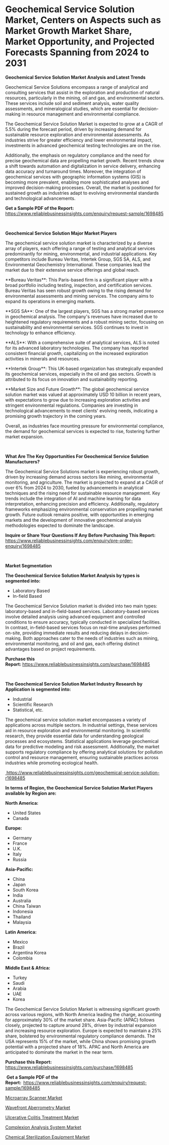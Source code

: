 <p><h1>Geochemical Service Solution Market, Centers on Aspects such as Market Growth Market Share, Market Opportunity, and Projected Forecasts Spanning from 2024 to 2031</h1></p><p><strong>Geochemical Service Solution Market Analysis and Latest Trends</strong></p>
<p><p>Geochemical Service Solutions encompass a range of analytical and consulting services that assist in the exploration and production of natural resources, particularly in the mining, oil and gas, and environmental sectors. These services include soil and sediment analysis, water quality assessments, and mineralogical studies, which are essential for decision-making in resource management and environmental compliance. </p><p>The Geochemical Service Solution Market is expected to grow at a CAGR of 5.5% during the forecast period, driven by increasing demand for sustainable resource exploration and environmental assessments. As industries strive for greater efficiency and lower environmental impact, investments in advanced geochemical testing technologies are on the rise. </p><p>Additionally, the emphasis on regulatory compliance and the need for precise geochemical data are propelling market growth. Recent trends show a shift towards automation and digitalization in service delivery, enhancing data accuracy and turnaround times. Moreover, the integration of geochemical services with geographic information systems (GIS) is becoming more prevalent, enabling more sophisticated analyses and improved decision-making processes. Overall, the market is positioned for sustained growth as industries adapt to evolving environmental standards and technological advancements.</p></p>
<p><strong>Get a Sample PDF of the Report:&nbsp;</strong> <a href="https://www.reliablebusinessinsights.com/enquiry/request-sample/1698485?utm_campaign=1509&utm_medium=2&utm_source=Github&utm_content=ia&utm_term=20102024&utm_id=geochemical-service-solution">https://www.reliablebusinessinsights.com/enquiry/request-sample/1698485</a></p>
<p>&nbsp;</p>
<p><strong>Geochemical Service Solution Major Market Players</strong></p>
<p><p>The geochemical service solution market is characterized by a diverse array of players, each offering a range of testing and analytical services predominantly for mining, environmental, and industrial applications. Key competitors include Bureau Veritas, Intertek Group, SGS SA, ALS, and Environmental Geochemistry International. These companies lead the market due to their extensive service offerings and global reach.</p><p>**Bureau Veritas**: This Paris-based firm is a significant player with a broad portfolio including testing, inspection, and certification services. Bureau Veritas has seen robust growth owing to the rising demand for environmental assessments and mining services. The company aims to expand its operations in emerging markets.</p><p>**SGS SA**: One of the largest players, SGS has a strong market presence in geochemical analysis. The company's revenues have increased due to heightened regulatory requirements and a robust mining sector, focusing on sustainability and environmental services. SGS continues to invest in technology to enhance efficiency.</p><p>**ALS**: With a comprehensive suite of analytical services, ALS is noted for its advanced laboratory technologies. The company has reported consistent financial growth, capitalizing on the increased exploration activities in minerals and resources.</p><p>**Intertek Group**: This UK-based organization has strategically expanded its geochemical services, especially in the oil and gas sectors. Growth is attributed to its focus on innovation and sustainability reporting.</p><p>**Market Size and Future Growth**: The global geochemical service solution market was valued at approximately USD 10 billion in recent years, with expectations to grow due to increasing exploration activities and stringent environmental regulations. Companies are investing in technological advancements to meet clients' evolving needs, indicating a promising growth trajectory in the coming years.</p><p>Overall, as industries face mounting pressure for environmental compliance, the demand for geochemical services is expected to rise, fostering further market expansion.</p></p>
<p>&nbsp;</p>
<p><strong>What Are The Key Opportunities For Geochemical Service Solution Manufacturers?</strong></p>
<p><p>The Geochemical Service Solutions market is experiencing robust growth, driven by increasing demand across sectors like mining, environmental monitoring, and agriculture. The market is projected to expand at a CAGR of over 6% from 2024 to 2030, fueled by advancements in analytical techniques and the rising need for sustainable resource management. Key trends include the integration of AI and machine learning for data interpretation, enhancing precision and efficiency. Additionally, regulatory frameworks emphasizing environmental conservation are propelling market growth. Future outlook remains positive, with opportunities in emerging markets and the development of innovative geochemical analysis methodologies expected to dominate the landscape.</p></p>
<p><strong>Inquire or Share Your Questions If Any Before Purchasing This Report:</strong> <a href="https://www.reliablebusinessinsights.com/enquiry/pre-order-enquiry/1698485?utm_campaign=1509&utm_medium=2&utm_source=Github&utm_content=ia&utm_term=20102024&utm_id=geochemical-service-solution">https://www.reliablebusinessinsights.com/enquiry/pre-order-enquiry/1698485</a></p>
<p>&nbsp;</p>
<p><strong>Market Segmentation</strong></p>
<p><strong>The Geochemical Service Solution Market Analysis by types is segmented into:</strong></p>
<p><ul><li>Laboratory Based</li><li>In-field Based</li></ul></p>
<p><p>The Geochemical Service Solution market is divided into two main types: laboratory-based and in-field-based services. Laboratory-based services involve detailed analysis using advanced equipment and controlled conditions to ensure accuracy, typically conducted in specialized facilities. In contrast, in-field-based services focus on real-time analyses performed on-site, providing immediate results and reducing delays in decision-making. Both approaches cater to the needs of industries such as mining, environmental monitoring, and oil and gas, each offering distinct advantages based on project requirements.</p></p>
<p><strong>Purchase this Report:&nbsp;</strong><a href="https://www.reliablebusinessinsights.com/purchase/1698485?utm_campaign=1509&utm_medium=2&utm_source=Github&utm_content=ia&utm_term=20102024&utm_id=geochemical-service-solution">https://www.reliablebusinessinsights.com/purchase/1698485</a></p>
<p>&nbsp;</p>
<p><strong>The Geochemical Service Solution Market Industry Research by Application is segmented into:</strong></p>
<p><ul><li>Industrial</li><li>Scientific Research</li><li>Statistical, etc.</li></ul></p>
<p><p>The geochemical service solution market encompasses a variety of applications across multiple sectors. In industrial settings, these services aid in resource exploration and environmental monitoring. In scientific research, they provide essential data for understanding geological processes and ecosystems. Statistical applications leverage geochemical data for predictive modeling and risk assessment. Additionally, the market supports regulatory compliance by offering analytical solutions for pollution control and resource management, ensuring sustainable practices across industries while promoting ecological health.</p></p>
<p><a href="https://www.reliablebusinessinsights.com/geochemical-service-solution-r1698485?utm_campaign=1509&utm_medium=2&utm_source=Github&utm_content=ia&utm_term=20102024&utm_id=geochemical-service-solution">&nbsp;https://www.reliablebusinessinsights.com/geochemical-service-solution-r1698485</a></p>
<p><strong>In terms of Region, the Geochemical Service Solution Market Players available by Region are:</strong></p>
<p>
    <p> <strong> North America: </strong>
        <ul>
            <li>United States</li>
            <li>Canada</li>
        </ul>
        </p> 
    <p> <strong> Europe: </strong>
        <ul>
            <li>Germany</li>
            <li>France</li>
            <li>U.K.</li>
            <li>Italy</li>
            <li>Russia</li>
        </ul>
        </p> 
    <p> <strong> Asia-Pacific: </strong>
        <ul>
            <li>China</li>
            <li>Japan</li>
            <li>South Korea</li>
            <li>India</li>
            <li>Australia</li>
            <li>China Taiwan</li>
            <li>Indonesia</li>
            <li>Thailand</li>
            <li>Malaysia</li>
        </ul>
        </p> 
    <p> <strong> Latin America: </strong>
        <ul>
            <li>Mexico</li>
            <li>Brazil</li>
            <li>Argentina Korea</li>
            <li>Colombia</li>
        </ul>
        </p> 
    <p> <strong> Middle East & Africa: </strong>
        <ul>
            <li>Turkey</li>
            <li>Saudi</li>
            <li>Arabia</li>
            <li>UAE</li>
            <li>Korea</li>
        </ul>
    </p>
    </p>
<p><p>The Geochemical Service Solution Market is witnessing significant growth across various regions, with North America leading the charge, accounting for approximately 30% of the market share. Asia-Pacific (APAC) follows closely, projected to capture around 28%, driven by industrial expansion and increasing resource exploration. Europe is expected to maintain a 25% share, bolstered by environmental regulatory compliance demands. The USA represents 15% of the market, while China shows promising growth potential with a projected share of 18%. APAC and North America are anticipated to dominate the market in the near term.</p></p>
<p><strong>Purchase this Report: </strong><a href="https://www.reliablebusinessinsights.com/purchase/1698485?utm_campaign=1509&utm_medium=2&utm_source=Github&utm_content=ia&utm_term=20102024&utm_id=geochemical-service-solution">https://www.reliablebusinessinsights.com/purchase/1698485</a></p>
<p>&nbsp;<strong>Get a Sample PDF of the Report:&nbsp;&nbsp;</strong><a href="https://www.reliablebusinessinsights.com/enquiry/request-sample/1698485?utm_campaign=1509&utm_medium=2&utm_source=Github&utm_content=ia&utm_term=20102024&utm_id=geochemical-service-solution">https://www.reliablebusinessinsights.com/enquiry/request-sample/1698485</a></p>
<p><strong></strong></p>
<p><p><a href="https://www.linkedin.com/pulse/microarray-scanner-market-innovations-trends-comprehensive-gurie?utm_campaign=1509&utm_medium=2&utm_source=Github&utm_content=ia&utm_term=20102024&utm_id=geochemical-service-solution">Microarray Scanner Market</a></p><p><a href="https://www.linkedin.com/pulse/global-wavefront-aberrometry-market-exploring-share-trends-g555c?utm_campaign=1509&utm_medium=2&utm_source=Github&utm_content=ia&utm_term=20102024&utm_id=geochemical-service-solution">Wavefront Aberrometry Market</a></p><p><a href="https://www.linkedin.com/pulse/ulcerative-colitis-treatment-market-growth-outlook-from-2024-f4clc?utm_campaign=1509&utm_medium=2&utm_source=Github&utm_content=ia&utm_term=20102024&utm_id=geochemical-service-solution">Ulcerative Colitis Treatment Market</a></p><p><a href="https://www.linkedin.com/pulse/complexion-analysis-system-market-strategic-insights-product-apw9e?utm_campaign=1509&utm_medium=2&utm_source=Github&utm_content=ia&utm_term=20102024&utm_id=geochemical-service-solution">Complexion Analysis System Market</a></p><p><a href="https://www.linkedin.com/pulse/chemical-sterilization-equipment-market-analysis-product-segmentation-97awe?utm_campaign=1509&utm_medium=2&utm_source=Github&utm_content=ia&utm_term=20102024&utm_id=geochemical-service-solution">Chemical Sterilization Equipment Market</a></p></p>